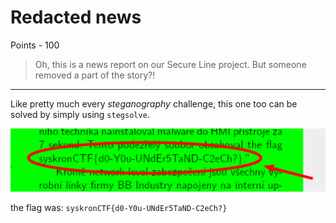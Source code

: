 # Redacted news

Points - 100

> Oh, this is a news report on our Secure Line project. But someone removed a part of the story?!

---

Like pretty much every _steganography_ challenge, this one too can be solved by simply using `stegsolve`.

![stegsolve](./stegsolve.png)

 the flag was: `syskronCTF{d0-Y0u-UNdEr5TaND-C2eCh?}`
